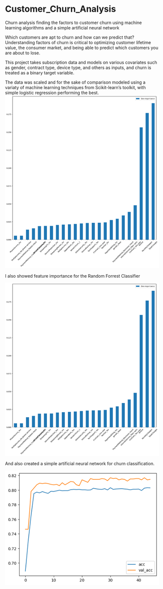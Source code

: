 # Customer_Churn_Analysis
Churn analysis finding the factors to customer churn using machine learning algorithms and a simple artificial neural network 

Which customers are apt to churn and how can we predict that? Understanding factors of churn is critical to optimizing customer lifetime value, the consumer market, and being able to predict which customers you are about to lose. 

This project takes subscription data and models on various covariates such as gender, contract type, device type, and others as inputs, and churn is treated as a binary target variable. 

The data was scaled and for the sake of comparison modeled using a variaty of machine learning techniques from Scikit-learn’s toolkit, with simple logistic regression performing the best. 
![me](https://github.com/skyblasy/Customer_Churn_Analysis/blob/main/gini.png)

I also showed feature importance for the Random Forrest Classifier

![me](https://github.com/skyblasy/Customer_Churn_Analysis/blob/main/gini.png)

And also created a simple artificial neural network for churn classification. 

![me](https://github.com/skyblasy/Customer_Churn_Analysis/blob/main/ann_accuracy.png)
